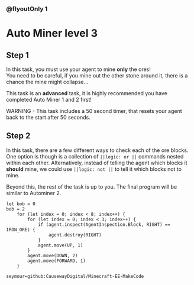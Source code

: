 ### @flyoutOnly 1


# Auto Miner level 3


## Step 1

In this task, you must use your agent to mine **only** the ores!   
You need to be careful, if you mine out the other stone around it, there is a chance the mine might collapse...   

This task is an **advanced** task, it is highly recommended you have completed Auto Miner 1 and 2 first!

WARNING - This task includes a 50 second timer, that resets your agent back to the start after 50 seconds.      

## Step 2

In this task, there are a few different ways to check each of the ore blocks.   
One option is though is a collection of ``||logic: or ||`` commands nested within each other. 
Alternatively, instead of telling the agent which blocks it **should** mine, we could use ``||logic: not ||`` to tell it which blocks not to mine.       

Beyond this, the rest of the task is up to you. The final program will be similar to Autominer 2.   


```ghost
let bob = 0
bob = 2
    for (let index = 0; index < 8; index++) {
        for (let index = 0; index < 3; index++) {
            if (agent.inspect(AgentInspection.Block, RIGHT) == IRON_ORE) {
                agent.destroy(RIGHT)
            }
            agent.move(UP, 1)
        }
        agent.move(DOWN, 2)
        agent.move(FORWARD, 1)
    }

```

```package
seymour=github:CausewayDigital/Minecraft-EE-MakeCode
```